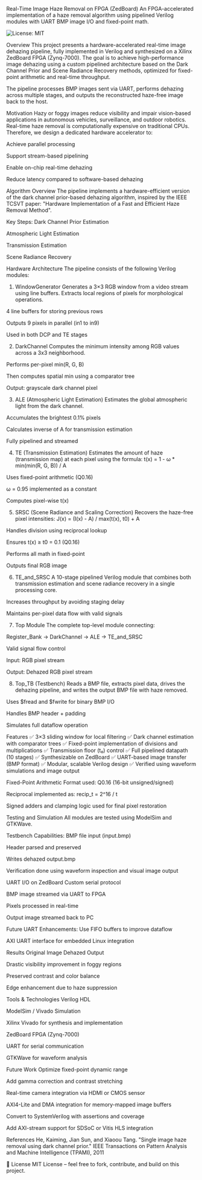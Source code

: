 Real-Time Image Haze Removal on FPGA (ZedBoard)
An FPGA-accelerated implementation of a haze removal algorithm using pipelined Verilog modules with UART BMP image I/O and fixed-point math.

![License: MIT](https://img.shields.io/badge/License-MIT-yellow.svg)

Overview
This project presents a hardware-accelerated real-time image dehazing pipeline, fully implemented in Verilog and synthesized on a Xilinx ZedBoard FPGA (Zynq-7000). The goal is to achieve high-performance image dehazing using a custom pipelined architecture based on the Dark Channel Prior and Scene Radiance Recovery methods, optimized for fixed-point arithmetic and real-time throughput.

The pipeline processes BMP images sent via UART, performs dehazing across multiple stages, and outputs the reconstructed haze-free image back to the host.

Motivation
Hazy or foggy images reduce visibility and impair vision-based applications in autonomous vehicles, surveillance, and outdoor robotics. Real-time haze removal is computationally expensive on traditional CPUs. Therefore, we design a dedicated hardware accelerator to:

Achieve parallel processing

Support stream-based pipelining

Enable on-chip real-time dehazing

Reduce latency compared to software-based dehazing

Algorithm Overview
The pipeline implements a hardware-efficient version of the dark channel prior-based dehazing algorithm, inspired by the IEEE TCSVT paper:
"Hardware Implementation of a Fast and Efficient Haze Removal Method".

Key Steps:
Dark Channel Prior Estimation

Atmospheric Light Estimation

Transmission Estimation

Scene Radiance Recovery

Hardware Architecture
The pipeline consists of the following Verilog modules:

1. WindowGenerator
Generates a 3×3 RGB window from a video stream using line buffers. Extracts local regions of pixels for morphological operations.

4 line buffers for storing previous rows

Outputs 9 pixels in parallel (in1 to in9)

Used in both DCP and TE stages

2. DarkChannel
Computes the minimum intensity among RGB values across a 3x3 neighborhood.

Performs per-pixel min(R, G, B)

Then computes spatial min using a comparator tree

Output: grayscale dark channel pixel

3. ALE (Atmospheric Light Estimation)
Estimates the global atmospheric light from the dark channel.

Accumulates the brightest 0.1% pixels

Calculates inverse of A for transmission estimation

Fully pipelined and streamed

4. TE (Transmission Estimation)
Estimates the amount of haze (transmission map) at each pixel using the formula:
t(x) = 1 - ω * min(min(R, G, B)) / A

Uses fixed-point arithmetic (Q0.16)

ω = 0.95 implemented as a constant

Computes pixel-wise t(x)

5. SRSC (Scene Radiance and Scaling Correction)
Recovers the haze-free pixel intensities:
J(x) = (I(x) - A) / max(t(x), t0) + A

Handles division using reciprocal lookup

Ensures t(x) ≥ t0 = 0.1 (Q0.16)

Performs all math in fixed-point

Outputs final RGB image

6. TE_and_SRSC
A 10-stage pipelined Verilog module that combines both transmission estimation and scene radiance recovery in a single processing core.

Increases throughput by avoiding staging delay

Maintains per-pixel data flow with valid signals

7. Top Module
The complete top-level module connecting:

Register_Bank → DarkChannel → ALE → TE_and_SRSC

Valid signal flow control

Input: RGB pixel stream

Output: Dehazed RGB pixel stream

8. Top_TB (Testbench)
Reads a BMP file, extracts pixel data, drives the dehazing pipeline, and writes the output BMP file with haze removed.

Uses $fread and $fwrite for binary BMP I/O

Handles BMP header + padding

Simulates full dataflow operation

Features
✅ 3×3 sliding window for local filtering
✅ Dark channel estimation with comparator trees
✅ Fixed-point implementation of divisions and multiplications
✅ Transmission floor (t₀) control
✅ Full pipelined datapath (10 stages)
✅ Synthesizable on ZedBoard
✅ UART-based image transfer (BMP format)
✅ Modular, scalable Verilog design
✅ Verified using waveform simulations and image output

Fixed-Point Arithmetic
Format used: Q0.16 (16-bit unsigned/signed)

Reciprocal implemented as:
recip_t = 2^16 / t

Signed adders and clamping logic used for final pixel restoration

Testing and Simulation
All modules are tested using ModelSim and GTKWave.

Testbench Capabilities:
BMP file input (input.bmp)

Header parsed and preserved

Writes dehazed output.bmp

Verification done using waveform inspection and visual image output

UART I/O on ZedBoard
Custom serial protocol

BMP image streamed via UART to FPGA

Pixels processed in real-time

Output image streamed back to PC

Future UART Enhancements:
Use FIFO buffers to improve dataflow

AXI UART interface for embedded Linux integration

Results
Original Image	Dehazed Output

Drastic visibility improvement in foggy regions

Preserved contrast and color balance

Edge enhancement due to haze suppression

Tools & Technologies
Verilog HDL

ModelSim / Vivado Simulation

Xilinx Vivado for synthesis and implementation

ZedBoard FPGA (Zynq-7000)

UART for serial communication

GTKWave for waveform analysis

Future Work
Optimize fixed-point dynamic range

Add gamma correction and contrast stretching

Real-time camera integration via HDMI or CMOS sensor

AXI4-Lite and DMA integration for memory-mapped image buffers

Convert to SystemVerilog with assertions and coverage

Add AXI-stream support for SDSoC or Vitis HLS integration

References
He, Kaiming, Jian Sun, and Xiaoou Tang.
"Single image haze removal using dark channel prior."
IEEE Transactions on Pattern Analysis and Machine Intelligence (TPAMI), 2011

📜 License
MIT License – feel free to fork, contribute, and build on this project.
